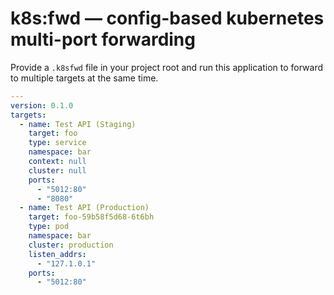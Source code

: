 # k8s:fwd — config-based kubernetes multi-port forwarding

Provide a `.k8sfwd` file in your project root and
run this application to forward to multiple targets
at the same time.

```yaml
---
version: 0.1.0
targets:
  - name: Test API (Staging)
    target: foo
    type: service
    namespace: bar
    context: null
    cluster: null
    ports:
      - "5012:80"
      - "8080"
  - name: Test API (Production)
    target: foo-59b58f5d68-6t6bh
    type: pod
    namespace: bar
    cluster: production
    listen_addrs:
      - "127.1.0.1"
    ports:
      - "5012:80"
```
